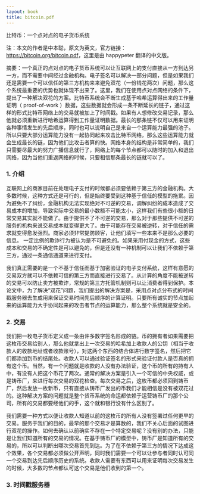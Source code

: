 ```yaml
---
layout: book
title: bitcoin.pdf
---
```


比特币：一个点对点的电子货币系统

注：本文的作者是中本聪，原文为英文，官方链接：<https://bitcoin.org/bitcoin.pdf>，这里是由 happypeter 翻译的中文版。

摘要：一个真正的点对点的电子货币系统可以让互联网上的支付直接从一方到达另一方，而不需要中间经过金融机构。电子签名可以解决一部分问题，但是如果我们还是需要一个可以信任的第三方机构来来避免双花（一份钱花两次）问题，那么这个系统最重要的优势也就体现不出来了。这里，我们在使用点对点网络的条件下，提出了一种解决双花的方案。比特币系统会不断生成基于哈希运算得出来的工作量证明（ proof-of-work ）数据，这些数据就会形成一条不断延长的链子，通过这样的形式比特币网络上的交易就被加上了时间戳。如果有人想修改交易记录，那么他就必须重新进行哈希运算得到工作量证明数据。最长的那条链不仅可以用来证明各种事情发生的先后顺序，同时也可以说明自己是来自一个运算能力最强的池子。所以只要大部分运算能力没有一起协同起来攻击比特币网络，那么这些运算能力就会生成最长的链，因为他们比攻击者算的快。网络本身的结构是非常简单的，我们只需要尽最大的努力广播信息就行了，网络上的每个节点都可以随时的加入和退出网络，因为当他们重返网络的时候，只要相信那条最长的链就可以了。


### 1. 介绍

互联网上的商家目前在处理电子支付的时候都必须要依赖于第三方的金融机构。大多数时候，这种方式还是可行的，但是始终要受到这种基于信任的模型的拖累。因为避免不了纠纷，金融机构无法实现绝对不可逆的交易，调解纠纷的成本造成了交易成本的增加，导致实际中交易的最小数额不可能太小，这样我们有些很小额的日常交易其实就不能做了。由于提供不了不可逆的交易，那么对于那些提供不可逆的服务的机构来说交易成本就变得更大了。由于可能存在交易被逆转，对于信任的需求就变得愈发强烈。商家必须非常提防顾客，让他们填写一些本来不是那么必要的信息。 一定比例的欺诈行为被认为是不可避免的。如果采用付现金的方式，这些成本和交易的不确定性是可以避免的，但是还没有一种机制可以让我们不依赖于第三方，通过一条通信通道来进行支付。

我们真正需要的是一个不基于信任而基于加密验证的电子支付系统，这样有意愿的交易双方就可以不依赖可信的第三方而直接进行交易了。从计算的角度不能被逆转的交易可以防止卖方被欺诈，常规的第三方托管机制则可以让消费者得到保护。本论文中，为了解决“双花”问题，我们提出的解决方案是，采用点对点分布式的时间戳服务器去生成用来保证交易时间先后顺序的计算证明。只要所有诚实的节点加起来的运算能力大于协同起来的攻击者节点的运算能力，那么整个系统就是安全的。

### 2. 交易

我们把一枚电子货币定义成一条由许多数字签名形成的链。币的拥有者如果需要把这枚币交易给别人，那么他就拿出上一次交易的哈希加上收款人的公钥（相当于收款人的收款地址或者收款账号），对这两个东西的结合体进行数字签名，然后把它们都添加到币的结尾处。收款人可以通过验证签名的形式来验证付款人是否真的拥有这个币。当然，有一个问题就是收款的人没有办法验证，这个币的所有的持有人中，有没有人把这个币花了两次。通常的解决方案是引入一个可信的中央权威，或是铸币厂，来进行每次交易的双花检查。每次交易之后，这枚币都必须回到铸币厂，然后发放一枚新币，只有直接从铸币厂发出的币我们才能相信是没有被双花过的。这种解决方案的问题就是整个货币系统的命运都依赖于运营铸币厂的那个公司，所有的交易都要经他们的手，这个就和银行没有什么区别了。

我们需要一种方式以便让收款人知道以前的这枚币的所有人没有签署过任何更早的交易。服务于我们的目的，最早的那个交易才是算数的，我们不关心后面的试图进行双花的操作。如何去确认以前确实不存在一个特定交易呢？没有别的办法，只能是让我们知道所有的交易的情况。在基于铸币厂的模型中，铸币厂是知道所有的交易的，所以可以判断出哪次交易首先到达。为了在不依赖于第三方的情况下达成这个效果，各个交易都必须做公开声明，同时我们需要一个可以让参与者同时认可同一个交易到达先后顺序历史的系统。收款人需要有东西可以用来证明每次交易发生的时候，大多数的节点都认可这个交易是他们收到的第一个。

### 3. 时间戳服务器